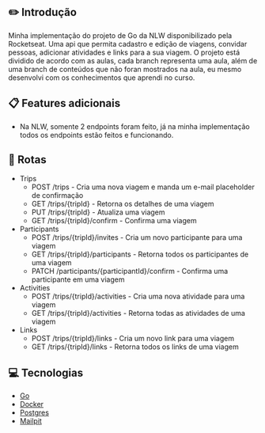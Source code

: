 ## ✏️ Introdução
Minha implementação do projeto de Go da NLW disponibilizado pela Rocketseat. Uma api que permita cadastro e edição de viagens, convidar pessoas, adicionar atividades e links para a sua viagem. O projeto está dividido de acordo com as aulas, cada branch representa uma aula, além de uma branch de conteúdos que não foran mostrados na aula, eu mesmo desenvolvi com os conhecimentos que aprendi no curso.

## 📋 Features adicionais
- Na NLW, somente 2 endpoints foram feito, já na minha implementação todos os endpoints estão feitos e funcionando.

## 🚧 Rotas
  - Trips
    - POST /trips - Cria uma nova viagem e manda um e-mail placeholder de confirmação
    - GET /trips/{tripId} - Retorna os detalhes de uma viagem
    - PUT /trips/{tripId} - Atualiza uma viagem
    - GET /trips/{tripId}/confirm - Confirma uma viagem
  - Participants
    - POST /trips/{tripId}/invites - Cria um novo participante para uma viagem
    - GET /trips/{tripId}/participants - Retorna todos os participantes de uma viagem
    - PATCH /participants/{participantId}/confirm - Confirma uma participante em uma viagem
  - Activities
    - POST /trips/{tripId}/activities - Cria uma nova atividade para uma viagem
    - GET /trips/{tripId}/activities - Retorna todas as atividades de uma viagem
  - Links
    - POST /trips/{tripId}/links - Cria um novo link para uma viagem
    - GET /trips/{tripId}/links - Retorna todos os links de uma viagem

## 💻 Tecnologias

* [Go](https://go.dev/)
* [Docker](https://www.docker.com/)
* [Postgres](https://www.postgresql.org/)
* [Mailpit](https://mailpit.axllent.org/)
